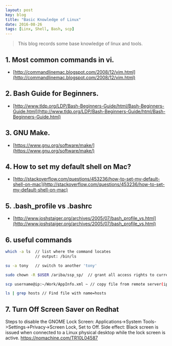 ```yaml
---
layout: post
key: blog
title: "Basic Knowledge of Linux"
date: 2016-08-26
tags: [Linx, Shell, Bash, scp]
---
```


> This blog records some base knowledge of linux and tools.

## 1. Most common commands in vi.
* [http://commandlinemac.blogspot.com/2008/12/vim.html](http://commandlinemac.blogspot.com/2008/12/vim.html)  

## 2. Bash Guide for Beginners.
* [http://www.tldp.org/LDP/Bash-Beginners-Guide/html/Bash-Beginners-Guide.html](http://www.tldp.org/LDP/Bash-Beginners-Guide/html/Bash-Beginners-Guide.html)  

## 3. GNU Make.
* [https://www.gnu.org/software/make/](https://www.gnu.org/software/make/)

## 4. How to set my default shell on Mac?
* [http://stackoverflow.com/questions/453236/how-to-set-my-default-shell-on-mac](http://stackoverflow.com/questions/453236/how-to-set-my-default-shell-on-mac)

## 5. .bash_profile vs .bashrc
* [http://www.joshstaiger.org/archives/2005/07/bash_profile_vs.html](http://www.joshstaiger.org/archives/2005/07/bash_profile_vs.html)

## 6. useful commands
```sh
which -a ls  // list where the command locates
             // output: /bin/ls

su -a tony   // switch to another 'tony'

sudo chown -R $USER /ariba/ssp_sp/  // grant all access rights to current user.

scp username@ip:~/Work/AppInfo.xml ~ // copy file from remote server(ip) with user(username) to local home directory(~).

ls | grep hosts // Find file with name=hosts
```

## 7. Turn Off Screen Saver on Redhat
Steps to disable the GNOME Lock Screen:
Applications->System Tools->Settings->Privacy->Screen Lock, Set to Off.
Side effect:
Black screen is issued when connected to a Linux physical desktop while the lock screen is active.
https://nomachine.com/TR10L04587
